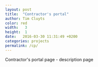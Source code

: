 ```yaml
---
layout: post
title:  "Contractor's portal"
author: Tim Cluyts
color: red
width:   3 
height:  1
date:   2016-03-30 11:31:49 +0200
categories: projects
permalink: /cp/
---
```


Contractor's portal page - description page